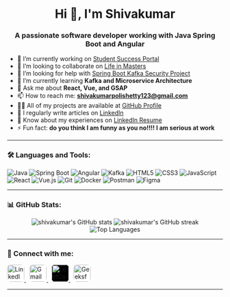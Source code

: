 <h1 align="center">Hi 👋, I'm Shivakumar</h1>
<h3 align="center">A passionate software developer working with Java Spring Boot and Angular</h3>

- 🔭 I’m currently working on [Student Success Portal](https://github.com/shivakumarpolishetty/student-success-portal)
- 👯 I’m looking to collaborate on [Life in Masters](https://github.com/shivakumarpolishetty/Life-in-Masters)
- 🤝 I’m looking for help with [Spring Boot Kafka Security Project](https://github.com/shivakumarpolishetty/springboot-kafka-security)
- 🌱 I’m currently learning **Kafka and Microservice Architecture**
- 💬 Ask me about **React, Vue, and GSAP**
- 📫 How to reach me: **shivakumarpolishetty123@gmail.com**
- 👨‍💻 All of my projects are available at [GitHub Profile](https://github.com/shivakumarpolishetty)
- 📝 I regularly write articles on [LinkedIn](https://www.linkedin.com/in/shiva-kumar-30a9b2196/)
- 📄 Know about my experiences on [LinkedIn Resume](https://www.linkedin.com/in/shiva-kumar-30a9b2196/)
- ⚡ Fun fact: **do you think I am funny as you no!!!! I am serious at work**

---

### 🛠️ Languages and Tools:
![Java](https://img.shields.io/badge/Java-%23ED8B00.svg?style=flat&logo=java&logoColor=white)
![Spring Boot](https://img.shields.io/badge/SpringBoot-%236DB33F.svg?style=flat&logo=spring-boot&logoColor=white)
![Angular](https://img.shields.io/badge/Angular-%23DD0031.svg?style=flat&logo=angular&logoColor=white)
![Kafka](https://img.shields.io/badge/ApacheKafka-231F20.svg?style=flat&logo=apache-kafka&logoColor=white)
![HTML5](https://img.shields.io/badge/HTML5-%23E34F26.svg?style=flat&logo=html5&logoColor=white)
![CSS3](https://img.shields.io/badge/CSS3-%231572B6.svg?style=flat&logo=css3&logoColor=white)
![JavaScript](https://img.shields.io/badge/JavaScript-%23F7DF1E.svg?style=flat&logo=javascript&logoColor=black)
![React](https://img.shields.io/badge/React-%2361DAFB.svg?style=flat&logo=react&logoColor=black)
![Vue.js](https://img.shields.io/badge/Vue.js-%234FC08D.svg?style=flat&logo=vue.js&logoColor=white)
![Git](https://img.shields.io/badge/Git-%23F05032.svg?style=flat&logo=git&logoColor=white)
![Docker](https://img.shields.io/badge/Docker-%230db7ed.svg?style=flat&logo=docker&logoColor=white)
![Postman](https://img.shields.io/badge/Postman-FF6C37?style=flat&logo=postman&logoColor=white)
![Figma](https://img.shields.io/badge/Figma-%23F24E1E.svg?style=flat&logo=figma&logoColor=white)

---

### 📊 GitHub Stats:
<p align="center">
  <img src="https://github-readme-stats.vercel.app/api?username=shivakumarpolishetty&show_icons=true&theme=radical" alt="shivakumar's GitHub stats"/>
  <img src="https://streak-stats.demolab.com?user=shivakumarpolishetty&theme=radical&hide_border=true" alt="shivakumar's GitHub streak"/>
  <img src="https://github-readme-stats.vercel.app/api/top-langs/?username=shivakumarpolishetty&layout=compact&theme=radical" alt="Top Languages"/>
</p>

---

### 🔗 Connect with me:

<p align="left">
  <a href="https://linkedin.com/in/shiva-kumar-30a9b2196" target="_blank">
    <img src="https://cdn-icons-png.flaticon.com/512/174/174857.png" alt="LinkedIn" width="40" height="40" style="background-color:white; border-radius:8px;" />
  </a>
  &nbsp;
  <a href="mailto:shivakumarpolishetty123@gmail.com" target="_blank">
    <img src="https://cdn-icons-png.flaticon.com/512/732/732200.png" alt="Gmail" width="40" height="40" style="background-color:white; border-radius:8px;" />
  </a>
  &nbsp;
  <a href="https://leetcode.com/u/shivakumarpolishetty/" target="_blank">
    <img src="https://upload.wikimedia.org/wikipedia/commons/1/19/LeetCode_logo_white.png" alt="LeetCode" width="40" height="40" style="background-color:black; border-radius:8px;" />
  </a>
  &nbsp;
  <a href="https://www.geeksforgeeks.org/user/shivakumarpolishetty123/" target="_blank">
    <img src="https://upload.wikimedia.org/wikipedia/commons/4/43/GeeksforGeeks.svg" alt="GeeksforGeeks" width="40" height="40" style="background-color:white; border-radius:8px;" />
  </a>
</p>


---


